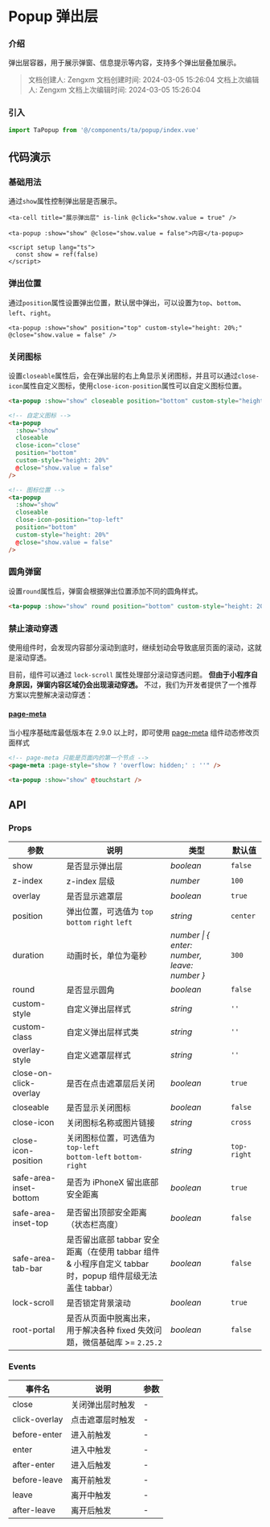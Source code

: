 # Popup 弹出层

### 介绍

弹出层容器，用于展示弹窗、信息提示等内容，支持多个弹出层叠加展示。

> 文档创建人: Zengxm
> 文档创建时间: 2024-03-05 15:26:04
> 文档上次编辑人: Zengxm
> 文档上次编辑时间: 2024-03-05 15:26:04

### 引入

```js
import TaPopup from '@/components/ta/popup/index.vue'
```

## 代码演示

### 基础用法

通过`show`属性控制弹出层是否展示。

```vue
<ta-cell title="展示弹出层" is-link @click="show.value = true" />

<ta-popup :show="show" @close="show.value = false">内容</ta-popup>
```

```vue
<script setup lang="ts">
  const show = ref(false)
</script>
```

### 弹出位置

通过`position`属性设置弹出位置，默认居中弹出，可以设置为`top`、`bottom`、`left`、`right`。

```vue
<ta-popup :show="show" position="top" custom-style="height: 20%;" @close="show.value = false" />
```

### 关闭图标

设置`closeable`属性后，会在弹出层的右上角显示关闭图标，并且可以通过`close-icon`属性自定义图标，使用`close-icon-position`属性可以自定义图标位置。

```html
<ta-popup :show="show" closeable position="bottom" custom-style="height: 20%" @close="show.value = false" />

<!-- 自定义图标 -->
<ta-popup
  :show="show"
  closeable
  close-icon="close"
  position="bottom"
  custom-style="height: 20%"
  @close="show.value = false"
/>

<!-- 图标位置 -->
<ta-popup
  :show="show"
  closeable
  close-icon-position="top-left"
  position="bottom"
  custom-style="height: 20%"
  @close="show.value = false"
/>
```

### 圆角弹窗

设置`round`属性后，弹窗会根据弹出位置添加不同的圆角样式。

```html
<ta-popup :show="show" round position="bottom" custom-style="height: 20%" @close="show.value = false" />
```

### 禁止滚动穿透

使用组件时，会发现内容部分滚动到底时，继续划动会导致底层页面的滚动，这就是滚动穿透。

目前，组件可以通过 `lock-scroll` 属性处理部分滚动穿透问题。 **但由于小程序自身原因，弹窗内容区域仍会出现滚动穿透。** 不过，我们为开发者提供了一个推荐方案以完整解决滚动穿透：

#### [page-meta](https://developers.weixin.qq.com/miniprogram/dev/component/page-meta.html)

当小程序基础库最低版本在 2.9.0 以上时，即可使用 [page-meta](https://developers.weixin.qq.com/miniprogram/dev/component/page-meta.html) 组件动态修改页面样式

```html
<!-- page-meta 只能是页面内的第一个节点 -->
<page-meta :page-style="show ? 'overflow: hidden;' : ''" />

<ta-popup :show="show" @touchstart />
```

## API

### Props

| 参数                   | 说明                                                                                                       | 类型                                         | 默认值      |
| ---------------------- | ---------------------------------------------------------------------------------------------------------- | -------------------------------------------- | ----------- |
| show                   | 是否显示弹出层                                                                                             | _boolean_                                    | `false`     |
| z-index                | z-index 层级                                                                                               | _number_                                     | `100`       |
| overlay                | 是否显示遮罩层                                                                                             | _boolean_                                    | `true`      |
| position               | 弹出位置，可选值为 `top` `bottom` `right` `left`                                                           | _string_                                     | `center`    |
| duration               | 动画时长，单位为毫秒                                                                                       | _number \| { enter: number, leave: number }_ | `300`       |
| round                  | 是否显示圆角                                                                                               | _boolean_                                    | `false`     |
| custom-style           | 自定义弹出层样式                                                                                           | _string_                                     | `''`        |
| custom-class           | 自定义弹出层样式类                                                                                         | _string_                                     | `''`        |
| overlay-style          | 自定义遮罩层样式                                                                                           | _string_                                     | `''`        |
| close-on-click-overlay | 是否在点击遮罩层后关闭                                                                                     | _boolean_                                    | `true`      |
| closeable              | 是否显示关闭图标                                                                                           | _boolean_                                    | `false`     |
| close-icon             | 关闭图标名称或图片链接                                                                                     | _string_                                     | `cross`     |
| close-icon-position    | 关闭图标位置，可选值为 `top-left`<br>`bottom-left` `bottom-right`                                          | _string_                                     | `top-right` |
| safe-area-inset-bottom | 是否为 iPhoneX 留出底部安全距离                                                                            | _boolean_                                    | `true`      |
| safe-area-inset-top    | 是否留出顶部安全距离（状态栏高度）                                                                         | _boolean_                                    | `false`     |
| safe-area-tab-bar      | 是否留出底部 tabbar 安全距离（在使用 tabbar 组件 & 小程序自定义 tabbar 时，popup 组件层级无法盖住 tabbar） | _boolean_                                    | `false`     |
| lock-scroll            | 是否锁定背景滚动                                                                                           | _boolean_                                    | `true`      |
| root-portal            | 是否从页面中脱离出来，用于解决各种 fixed 失效问题，微信基础库 >= `2.25.2 `                                 | _boolean_                                    | `false`     |

### Events

| 事件名        | 说明             | 参数 |
| ------------- | ---------------- | ---- |
| close         | 关闭弹出层时触发 | -    |
| click-overlay | 点击遮罩层时触发 | -    |
| before-enter  | 进入前触发       | -    |
| enter         | 进入中触发       | -    |
| after-enter   | 进入后触发       | -    |
| before-leave  | 离开前触发       | -    |
| leave         | 离开中触发       | -    |
| after-leave   | 离开后触发       | -    |

